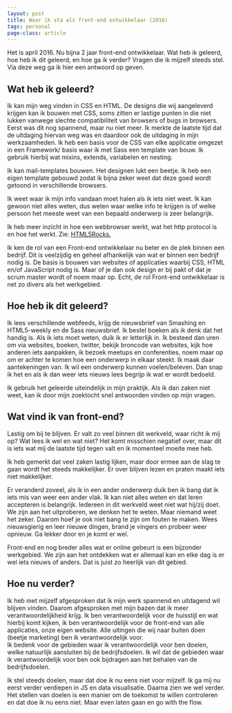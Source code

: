 ```yaml
---
layout: post
title: Waar ik sta als front-end ontwikkelaar (2016)
tags: personal
page-class: article
---
```


<p>
	Het is april 2016. Nu bijna 2 jaar front-end ontwikkelaar. Wat heb ik geleerd, hoe heb ik dit geleerd, en hoe ga ik verder? Vragen die ik mijzelf steeds stel. Via deze weg ga ik hier een antwoord op geven.
<p>

<h2>Wat heb ik geleerd?</h2>
<p>
	Ik kan mijn weg vinden in CSS en HTML. De designs die wij aangeleverd krijgen kan ik bouwen met CSS, soms zitten er lastige punten in die niet lukken vanwege slechte compatibiliteit van browsers of bugs in browsers. Eerst was dit nog spannend, maar nu niet meer. Ik merkte de laatste tijd dat de uitdaging hiervan weg was en daardoor ook de uitdaging in mijn werkzaamheden. Ik heb een basis voor de CSS van elke applicatie omgezet in een Framework/ basis waar ik met Sass een template van bouw. Ik gebruik hierbij wat mixins, extends, variabelen en nesting.
</p>
 
<p>
	Ik kan mail-templates bouwen. Het designen lukt een beetje. Ik heb een eigen template gebouwd zodat ik bijna zeker weet dat deze goed wordt getoond in verschillende browsers.
</p>

<p>
	Ik weet waar ik mijn info vandaan moet halen als ik iets niet weet. Ik kan gewoon niet alles weten, dus weten waar welke info te krijgen is of welke persoon het meeste weet van een bepaald onderwerp is zeer belangrijk.
</p>

<p>
	Ik heb meer inzicht in hoe een webbrowser werkt, wat het http protocol is en hoe het werkt. Zie: <a href="http://www.html5rocks.com/en/tutorials/internals/howbrowserswork/" title="How browsers work, artikel op HTML5 Rocks">HTML5Rocks.</a>
</p>

<p>
	Ik ken de rol van een Front-end ontwikkelaar nu beter en de plek binnen een bedrijf. Dit is veelzijdig en geheel afhankelijk van wat er binnen een bedrijf nodig is. De basis is bouwen van websites of applicaties waarbij CSS, HTML en/of JavaScript nodig is. Maar of je dan ook design er bij pakt of dat je scrum master wordt of noem maar op. Echt, de rol Front-end ontwikkelaar is net zo divers als het werkgebied.
</p>

<h2>Hoe heb ik dit geleerd?</h2>

<p>	Ik lees verschillende webfeeds, krijg de nieuwsbrief van Smashing en HTML5-weekly en de Sass nieuwsbrief.
	Ik bestel boeken als ik denk dat het handig is. Als ik iets moet weten, duik ik er letterlijk in. Ik besteed dan uren om via websites, boeken, twitter, bekijk broncode van websites, kijk hoe anderen iets aanpakken, ik bezoek meetups en conferenties, noem maar op om er achter te komen hoe een onderwerp in elkaar steekt. Ik maak daar aantekeningen van. Ik wil een onderwerp kunnen voelen/beleven. Dan snap ik het en als ik dan weer iets nieuws lees begrijp ik wat er wordt bedoeld.
</p> 

<p>
	Ik gebruik het geleerde uiteindelijk in mijn praktijk. Als ik dan zaken niet weet, kan ik door mijn zoektocht snel antwoorden vinden op mijn vragen.
</p>

<h2>Wat vind ik van front-end?</h2>
<p>
	Lastig om bij te blijven. 
	Er valt zo veel binnen dit werkveld, waar richt ik mij op? Wat lees ik wel en wat niet? Het komt misschien negatief over, maar dit is iets wat mij de laatste tijd tegen valt en ik momenteel moeite mee heb.
</p>

<p>
	Ik heb gemerkt dat veel zaken lastig lijken, maar door ermee aan de slag te gaan wordt het steeds makkelijker. Er over blijven lezen en praten maakt iets niet makkelijker.
</p>

<p>
	Er veranderd zoveel, als ik in een ander onderwerp duik ben ik bang dat ik iets mis van weer een ander vlak. 
	Ik kan niet alles weten en dat leren accepteren is belangrijk.
	Iedereen in dit werkveld weet niet wat hij/zij doet. We zijn aan het uitproberen, we denken het te weten. Maar niemand weet het zeker. Daarom hoef je ook niet bang te zijn om fouten te maken.
	Wees nieuwsgierig en leer nieuwe dingen, brand je vingers en probeer weer opnieuw. Ga lekker door en je komt er wel.
</p>

<p>
	Front-end en nog breder alles wat er online gebeurt is een bijzonder werkgebied. We zijn aan het ontdekken wat er allemaal kan en elke dag is er wel iets nieuws of anders. Dat is juist zo heerlijk van dit gebied.
</p>

<h2>Hoe nu verder?</h2>
<p>
	Ik heb met mijzelf afgesproken dat ik mijn werk spannend en uitdagend wil blijven vinden. Daarom afgesproken met mijn bazen dat ik meer verantwoordelijkheid krijg. Ik ben verantwoordelijk voor de huisstijl en wat hierbij komt kijken, ik ben verantwoordelijk voor de front-end van alle applicaties, onze eigen website. Alle uitingen die wij naar buiten doen (beetje marketing) ben ik verantwoordelijk voor.<br>
	Ik bedenk voor de gebieden waar ik verantwoordelijk voor ben doelen, welke natuurlijk aansluiten bij de bedrijfsdoelen. Ik wil dat de gebieden waar ik verantwoordelijk voor ben ook bijdragen aan het behalen van de bedrijfsdoelen.
</p>

<p>
	Ik stel steeds doelen, maar dat doe ik nu eens niet voor mijzelf. Ik ga mij nu eerst verder verdiepen in JS en data visualisatie. Daarna zien we wel verder. Het stellen van doelen is een manier om de toekomst te willen controleren en dat doe ik nu eens niet. Maar even laten gaan en go with the flow.
</p>
